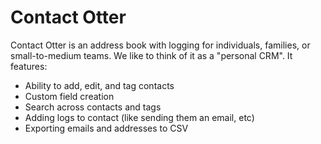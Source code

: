 Contact Otter
=============

Contact Otter is an address book with logging for individuals, families, or 
small-to-medium teams. We like to think of it as a "personal CRM". It features:

- Ability to add, edit, and tag contacts
- Custom field creation
- Search across contacts and tags
- Adding logs to contact (like sending them an email, etc)
- Exporting emails and addresses to CSV
